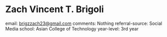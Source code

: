 # Zach Vincent T. Brigoli

email: brigzzach23@gmail.com
comments: Nothing
referral-source: Social Media
school: Asian College of Technology 
year-level: 3rd year